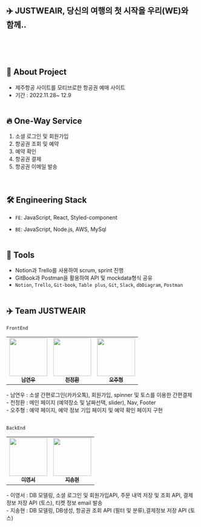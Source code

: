 ## ✈️ JUSTWEAIR, 당신의 여행의 첫 시작을 우리(WE)와 함께..

<br />
<br />
<br />

## 📌 About Project

- 제주항공 사이트를 모티브로한 항공권 예매 사이트
- 기간 : 2022.11.28~ 12.9
  <br />
  <br />

## 🔥 One-Way Service

1. 소셜 로그인 및 회원가입 <br />
2. 항공권 조회 및 예약<br />
3. 예약 확인 <br />
4. 항공권 결제 <br />
5. 항공권 이메일 발송 <br />
   <br />
   <br />

## 🛠 Engineering Stack

- `FE`:
  JavaScript, React, Styled-component

- `BE`:
  JavaScript, Node.js, AWS, MySql
  <br />
  <br />

## 📣 Tools

- Notion과 Trello를 사용하여 scrum, sprint 진행
- GitBook과 Postman을 활용하여 API 및 mockdata형식 공유
- `Notion`, `Trello`, `Git-book`, `Table plus`, `Git`, `Slack`, `dbDiagram`, `Postman`
  <Br />
  <br />

## ✈️ Team JUSTWEAIR

`FrontEnd`

<table>
  <tbody>
    <tr>
      <td align="center"><a href="https://github.com/AliceNam93"><img src="https://avatars.githubusercontent.com/u/114560119?v=4" width="100px;" alt=""/><br /><sub><b>남연우</b></sub></a><br /></td>
      <td align="center"><a href="https://github.com/haccp92"><img src="https://avatars.githubusercontent.com/u/111282517?v=4" width="100px;" alt=""/><br /><sub><b>천정환</b></sub></a><br /></td>
      <td align="center"><a href="https://github.com/OHJUHYUNG"><img src="https://avatars.githubusercontent.com/u/98579539?v=4" width="100px;" alt=""/><br /><sub><b>오주형</b></sub></a><br /></td>
     <tr/>
  </tbody>
</table>
- 남연우 : 소셜 간편로그인(카카오톡), 회원가입,
 spinner 및 토스를 이용한 간편결제 <br />
- 천정환 : 메인 페이지 (예약장소 및 날짜선택, slider), Nav, Footer <br />
- 오주형 : 예약 페이지, 예약 정보 기입 페이지 및
예약 확인 페이지 구현  <br />
<br />

`BackEnd`

<table>
  <tbody>
    <tr>
      <td align="center"><a href="https://github.com/Seoya0512"><img src="https://avatars.githubusercontent.com/u/87962966?v=4" width="100px;" alt=""/><br /><sub><b>이영서</b></sub></a><br /></td>
      <td align="center"><a href="https://github.com/applleeee"><img src="https://avatars.githubusercontent.com/u/97298721?v=4" width="100px;" alt=""/><br /><sub><b>지송현</b></sub></a><br /></td>
     <tr/>
  </tbody>
</table>
- 이영서 : DB 모델링, 소셜 로그인 및 회원가입API, 주문 내역 저장 및 조회 API, 결제정보 저장 API (토스), 티켓 정보 email 발송 <br />
- 지송현 : DB 모델링, DB생성, 항공권 조회 API (필터 및 분류),결제정보 저장 API (토스)
